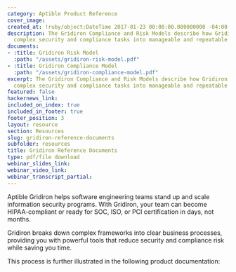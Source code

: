 ```yaml
---
category: Aptible Product Reference
cover_image:
created_at: !ruby/object:DateTime 2017-01-23 00:00:00.000000000 -04:00
description: The Gridiron Compliance and Risk Models describe how Gridiron transforms
  complex security and compliance tasks into manageable and repeatable business processes.
documents:
- :title: Gridiron Risk Model
  :path: "/assets/gridiron-risk-model.pdf"
- :title: Gridiron Compliance Model
  :path: "/assets/gridiron-compliance-model.pdf"
excerpt: The Gridiron Compliance and Risk Models describe how Gridiron transforms
  complex security and compliance tasks into manageable and repeatable business processes.
featured: false
hackernews_link:
included_on_index: true
included_in_footer: true
footer_position: 3
layout: resource
section: Resources
slug: gridiron-reference-documents
subfolder: resources
title: Gridiron Reference Documents
type: pdf/file download
webinar_slides_link:
webinar_video_link:
webinar_transcript_partial:
---
```


Aptible Gridiron helps software engineering teams stand up and scale information security programs. With Gridiron, your team can become HIPAA-compliant or ready for SOC, ISO, or PCI certification in days, not months.

Gridiron breaks down complex frameworks into clear business processes, providing you with powerful tools that reduce security and compliance risk while saving you time.

This process is further illustrated in the following product documentation:
